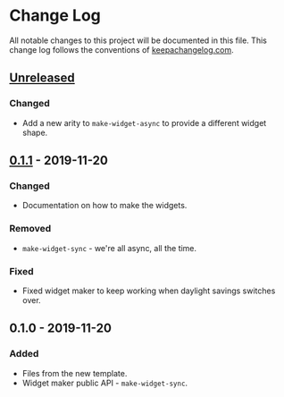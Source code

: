 # Change Log
All notable changes to this project will be documented in this file. This change log follows the conventions of [keepachangelog.com](http://keepachangelog.com/).

## [Unreleased]
### Changed
- Add a new arity to `make-widget-async` to provide a different widget shape.

## [0.1.1] - 2019-11-20
### Changed
- Documentation on how to make the widgets.

### Removed
- `make-widget-sync` - we're all async, all the time.

### Fixed
- Fixed widget maker to keep working when daylight savings switches over.

## 0.1.0 - 2019-11-20
### Added
- Files from the new template.
- Widget maker public API - `make-widget-sync`.

[Unreleased]: https://github.com/your-name/moby/compare/0.1.1...HEAD
[0.1.1]: https://github.com/your-name/moby/compare/0.1.0...0.1.1
